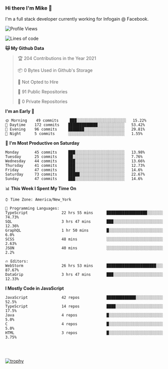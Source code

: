### Hi there I'm Mike 👋
I'm a full stack developer currently working for Infogain @ Facebook.

<!--START_SECTION:waka-->
![Profile Views](http://img.shields.io/badge/Profile%20Views-0-blue)

![Lines of code](https://img.shields.io/badge/From%20Hello%20World%20I%27ve%20Written-1.2%20million%20lines%20of%20code-blue)

**🐱 My Github Data** 

> 🏆 204 Contributions in the Year 2021
 > 
> 📦 0 Bytes Used in Github's Storage 
 > 
> 🚫 Not Opted to Hire
 > 
> 📜 91 Public Repositories 
 > 
> 🔑 0 Private Repositories  
 > 
**I'm an Early 🐤** 

```text
🌞 Morning    49 commits     ███░░░░░░░░░░░░░░░░░░░░░░   15.22% 
🌆 Daytime    172 commits    █████████████░░░░░░░░░░░░   53.42% 
🌃 Evening    96 commits     ███████░░░░░░░░░░░░░░░░░░   29.81% 
🌙 Night      5 commits      ░░░░░░░░░░░░░░░░░░░░░░░░░   1.55%

```
📅 **I'm Most Productive on Saturday** 

```text
Monday       45 commits     ███░░░░░░░░░░░░░░░░░░░░░░   13.98% 
Tuesday      25 commits     ██░░░░░░░░░░░░░░░░░░░░░░░   7.76% 
Wednesday    44 commits     ███░░░░░░░░░░░░░░░░░░░░░░   13.66% 
Thursday     41 commits     ███░░░░░░░░░░░░░░░░░░░░░░   12.73% 
Friday       47 commits     ███░░░░░░░░░░░░░░░░░░░░░░   14.6% 
Saturday     73 commits     █████░░░░░░░░░░░░░░░░░░░░   22.67% 
Sunday       47 commits     ███░░░░░░░░░░░░░░░░░░░░░░   14.6%

```


📊 **This Week I Spent My Time On** 

```text
⌚︎ Time Zone: America/New_York

💬 Programming Languages: 
TypeScript               22 hrs 55 mins      ██████████████████░░░░░░░   74.73% 
SQL                      3 hrs 47 mins       ███░░░░░░░░░░░░░░░░░░░░░░   12.36% 
GraphQL                  1 hr 50 mins        █░░░░░░░░░░░░░░░░░░░░░░░░   6.0% 
SCSS                     48 mins             ░░░░░░░░░░░░░░░░░░░░░░░░░   2.63% 
JSON                     40 mins             ░░░░░░░░░░░░░░░░░░░░░░░░░   2.2%

🔥 Editors: 
WebStorm                 26 hrs 53 mins      ██████████████████████░░░   87.67% 
DataGrip                 3 hrs 47 mins       ███░░░░░░░░░░░░░░░░░░░░░░   12.33%

```

**I Mostly Code in JavaScript** 

```text
JavaScript               42 repos            █████████████░░░░░░░░░░░░   52.5% 
TypeScript               14 repos            ████░░░░░░░░░░░░░░░░░░░░░   17.5% 
Java                     4 repos             █░░░░░░░░░░░░░░░░░░░░░░░░   5.0% 
C                        4 repos             █░░░░░░░░░░░░░░░░░░░░░░░░   5.0% 
HTML                     3 repos             █░░░░░░░░░░░░░░░░░░░░░░░░   3.75%

```



<!--END_SECTION:waka-->

##### &nbsp;
[![trophy](https://github-profile-trophy.vercel.app/?username=uptonm&theme=dracula)](https://github.com/ryo-ma/github-profile-trophy)
